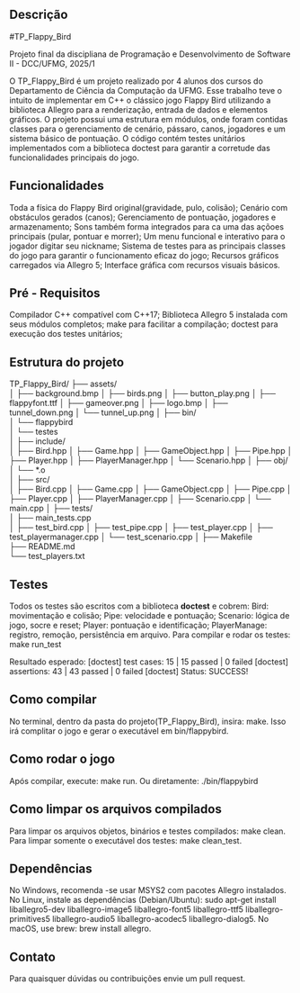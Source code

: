 ## Descrição
#TP_Flappy_Bird

Projeto final da discipliana de Programação e Desenvolvimento de Software II - DCC/UFMG, 2025/1

O TP_Flappy_Bird é um projeto realizado por 4 alunos dos cursos do Departamento de Ciência da Computação da UFMG. Esse trabalho teve o intuito de implementar em C++ o clássico jogo Flappy Bird utilizando a biblioteca Allegro para a renderização, entrada de dados e elementos gráficos. O projeto possui uma estrutura em módulos, onde foram contidas classes para o gerenciamento de cenário, pássaro, canos, jogadores e um sistema básico de pontuação.
O código contém testes unitários implementados com a biblioteca doctest para garantir a corretude das funcionalidades principais do jogo.
 
## Funcionalidades
Toda a física do Flappy Bird original(gravidade, pulo, colisão);
Cenário com obstáculos gerados (canos);
Gerenciamento de pontuação, jogadores e armazenamento; Sons também forma integrados para ca uma das açõoes principais (pular, pontuar e morrer); Um menu funcional e interativo para o jogador digitar seu nickname;
Sistema de testes para as principais classes do jogo para garantir o funcionamento eficaz do jogo;
Recursos gráficos carregados via Allegro 5;
Interface gráfica com recursos visuais básicos.


## Pré - Requisitos
Compilador C++ compatível com C++17;
Biblioteca Allegro 5 instalada com seus módulos completos;
make para facilitar a compilação;
doctest para execução dos testes unitários;

## Estrutura do projeto
TP_Flappy_Bird/
├── assets/                
│    ├── background.bmp
│    ├── birds.png
│    ├── button_play.png
│    ├── flappyfont.ttf
│    ├── gameover.png
│    ├── logo.bmp
│    ├── tunnel_down.png
│    └── tunnel_up.png
│
├── bin/                   
│    └── flappybird        
│    └── testes            
│
├── include/               
│    ├── Bird.hpp
│    ├── Game.hpp
│    ├── GameObject.hpp
│    ├── Pipe.hpp
│    ├── Player.hpp
│    ├── PlayerManager.hpp
│    └── Scenario.hpp
│
├── obj/                   
│    └── *.o                
│
├── src/                    
│    ├── Bird.cpp
│    ├── Game.cpp
│    ├── GameObject.cpp
│    ├── Pipe.cpp
│    ├── Player.cpp
│    ├── PlayerManager.cpp
│    ├── Scenario.cpp
│    └── main.cpp
│
├── tests/                  
│    ├── main_tests.cpp    
│    ├── test_bird.cpp
│    ├── test_pipe.cpp
│    ├── test_player.cpp
│    ├── test_playermanager.cpp
│    └── test_scenario.cpp
│
├── Makefile               
├── README.md               
└── test_players.txt        

## Testes
Todos os testes são escritos com a biblioteca **doctest** e cobrem:
Bird: movimentação e colisão;
Pipe: velocidade e pontuação;
Scenario: lógica de jogo, socre e reset;
Player:  pontuação e identificação;
PlayerManage: registro, remoção, persistência em arquivo.
Para compilar e rodar os testes: make run_test

Resultado esperado:
[doctest] test cases: 15 | 15 passed | 0 failed
[doctest] assertions: 43 | 43 passed | 0 failed
[doctest] Status: SUCCESS!

## Como compilar
No terminal, dentro da pasta do projeto(TP_Flappy_Bird), insira: make.
Isso irá complitar o jogo e gerar o executável em bin/flappybird.

## Como rodar o jogo
Após compilar, execute: make run.
Ou diretamente: ./bin/flappybird

## Como limpar os arquivos compilados
Para limpar os arquivos objetos, binários e testes compilados: make clean.
Para limpar somente o executável dos testes: make clean_test.

## Dependências
No Windows, recomenda -se usar MSYS2 com pacotes Allegro instalados.
No Linux, instale as dependências (Debian/Ubuntu): sudo apt-get install liballegro5-dev liballegro-image5 liballegro-font5 liballegro-ttf5 liballegro-primitives5 liballegro-audio5 liballegro-acodec5 liballegro-dialog5.
No macOS, use brew: brew install allegro.


## Contato
Para quaisquer dúvidas ou contribuições envie um pull request.

